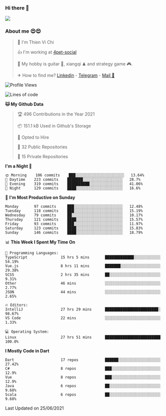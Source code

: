 ### Hi there 👋
![](https://media1.tenor.com/images/9aa4aee77151757a310fcdb4b8fd2a0a/tenor.gif?itemid=12671405)

### About me 😍😍

> 🙎 I'm Thien Vi Chi
> 
> 👍 I'm working at [4pet-social](https://github.com/4pet-social)
>
> 🥞 My hobby is guitar 🎸, xiangqi ♟ and strategy game 🎮.
> 
> ✈ How to find me? [Linkedin](https://www.linkedin.com/in/tvc12/) - [Telegram](https://t.me/yeutham212) - [Mail 📧](mailto:meomeocf98@gmail.com)
> 

<!--START_SECTION:waka-->
![Profile Views](http://img.shields.io/badge/Profile%20Views-8-blue)

![Lines of code](https://img.shields.io/badge/From%20Hello%20World%20I%27ve%20Written-745135%20lines%20of%20code-blue)

**🐱 My Github Data** 

> 🏆 496 Contributions in the Year 2021
 > 
> 📦 151.1 kB Used in Github's Storage 
 > 
> 💼 Opted to Hire
 > 
> 📜 32 Public Repositories 
 > 
> 🔑 15 Private Repositories  
 > 
**I'm a Night 🦉** 

```text
🌞 Morning    106 commits    ███░░░░░░░░░░░░░░░░░░░░░░   13.64% 
🌆 Daytime    223 commits    ███████░░░░░░░░░░░░░░░░░░   28.7% 
🌃 Evening    319 commits    ██████████░░░░░░░░░░░░░░░   41.06% 
🌙 Night      129 commits    ████░░░░░░░░░░░░░░░░░░░░░   16.6%

```
📅 **I'm Most Productive on Sunday** 

```text
Monday       97 commits     ███░░░░░░░░░░░░░░░░░░░░░░   12.48% 
Tuesday      118 commits    ███░░░░░░░░░░░░░░░░░░░░░░   15.19% 
Wednesday    79 commits     ██░░░░░░░░░░░░░░░░░░░░░░░   10.17% 
Thursday     121 commits    ████░░░░░░░░░░░░░░░░░░░░░   15.57% 
Friday       93 commits     ███░░░░░░░░░░░░░░░░░░░░░░   11.97% 
Saturday     123 commits    ████░░░░░░░░░░░░░░░░░░░░░   15.83% 
Sunday       146 commits    ████░░░░░░░░░░░░░░░░░░░░░   18.79%

```


📊 **This Week I Spent My Time On** 

```text
💬 Programming Languages: 
TypeScript               15 hrs 5 mins       █████████████░░░░░░░░░░░░   54.19% 
Vue.js                   8 hrs 11 mins       ███████░░░░░░░░░░░░░░░░░░   29.38% 
SCSS                     2 hrs 35 mins       ██░░░░░░░░░░░░░░░░░░░░░░░   9.31% 
Other                    46 mins             ░░░░░░░░░░░░░░░░░░░░░░░░░   2.77% 
JSON                     44 mins             ░░░░░░░░░░░░░░░░░░░░░░░░░   2.65%

🔥 Editors: 
IntelliJ                 27 hrs 29 mins      ████████████████████████░   98.67% 
VS Code                  22 mins             ░░░░░░░░░░░░░░░░░░░░░░░░░   1.33%

💻 Operating System: 
Linux                    27 hrs 51 mins      █████████████████████████   100.0%

```

**I Mostly Code in Dart** 

```text
Dart                     17 repos            ██████░░░░░░░░░░░░░░░░░░░   27.42% 
C#                       8 repos             ███░░░░░░░░░░░░░░░░░░░░░░   12.9% 
Vue                      8 repos             ███░░░░░░░░░░░░░░░░░░░░░░   12.9% 
Java                     6 repos             ██░░░░░░░░░░░░░░░░░░░░░░░   9.68% 
Scala                    6 repos             ██░░░░░░░░░░░░░░░░░░░░░░░   9.68%

```



 Last Updated on 25/06/2021
<!--END_SECTION:waka-->